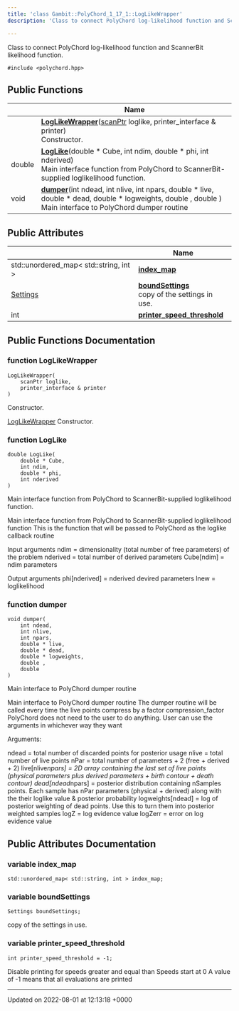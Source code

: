 ```yaml
---
title: 'class Gambit::PolyChord_1_17_1::LogLikeWrapper'
description: 'Class to connect PolyChord log-likelihood function and ScannerBit likelihood function. '

---
```









Class to connect PolyChord log-likelihood function and ScannerBit likelihood function. 


`#include <polychord.hpp>`

## Public Functions

|                | Name           |
| -------------- | -------------- |
| | **[LogLikeWrapper](/documentation/code/classes/classgambit_1_1polychord__1__17__1_1_1loglikewrapper/#function-loglikewrapper)**([scanPtr](/documentation/code/namespaces/namespacegambit_1_1polychord__1__17__1/#typedef-scanptr) loglike, printer_interface & printer)<br>Constructor.  |
| double | **[LogLike](/documentation/code/classes/classgambit_1_1polychord__1__17__1_1_1loglikewrapper/#function-loglike)**(double * Cube, int ndim, double * phi, int nderived)<br>Main interface function from PolyChord to ScannerBit-supplied loglikelihood function.  |
| void | **[dumper](/documentation/code/classes/classgambit_1_1polychord__1__17__1_1_1loglikewrapper/#function-dumper)**(int ndead, int nlive, int npars, double * live, double * dead, double * logweights, double , double )<br>Main interface to PolyChord dumper routine  |

## Public Attributes

|                | Name           |
| -------------- | -------------- |
| std::unordered_map< std::string, int > | **[index_map](/documentation/code/classes/classgambit_1_1polychord__1__17__1_1_1loglikewrapper/#variable-index-map)**  |
| [Settings](/documentation/code/classes/structsettings/) | **[boundSettings](/documentation/code/classes/classgambit_1_1polychord__1__17__1_1_1loglikewrapper/#variable-boundsettings)** <br>copy of the settings in use.  |
| int | **[printer_speed_threshold](/documentation/code/classes/classgambit_1_1polychord__1__17__1_1_1loglikewrapper/#variable-printer-speed-threshold)**  |

## Public Functions Documentation

### function LogLikeWrapper

```
LogLikeWrapper(
    scanPtr loglike,
    printer_interface & printer
)
```

Constructor. 

[LogLikeWrapper](/documentation/code/classes/classgambit_1_1polychord__1__17__1_1_1loglikewrapper/) Constructor. 


### function LogLike

```
double LogLike(
    double * Cube,
    int ndim,
    double * phi,
    int nderived
)
```

Main interface function from PolyChord to ScannerBit-supplied loglikelihood function. 

Main interface function from PolyChord to ScannerBit-supplied loglikelihood function This is the function that will be passed to PolyChord as the loglike callback routine

Input arguments ndim = dimensionality (total number of free parameters) of the problem nderived = total number of derived parameters Cube[ndim] = ndim parameters

Output arguments phi[nderived] = nderived devired parameters lnew = loglikelihood 


### function dumper

```
void dumper(
    int ndead,
    int nlive,
    int npars,
    double * live,
    double * dead,
    double * logweights,
    double ,
    double 
)
```

Main interface to PolyChord dumper routine 

Main interface to PolyChord dumper routine The dumper routine will be called every time the live points compress by a factor compression_factor PolyChord does not need to the user to do anything. User can use the arguments in whichever way they want

Arguments:

ndead = total number of discarded points for posterior usage nlive = total number of live points nPar = total number of parameters + 2 (free + derived + 2) live[nlive*npars] = 2D array containing the last set of live points (physical parameters plus derived parameters + birth contour + death contour) dead[ndead*npars] = posterior distribution containing nSamples points. Each sample has nPar parameters (physical + derived) along with the their loglike value & posterior probability logweights[ndead] = log of posterior weighting of dead points. Use this to turn them into posterior weighted samples logZ = log evidence value logZerr = error on log evidence value 


## Public Attributes Documentation

### variable index_map

```
std::unordered_map< std::string, int > index_map;
```


### variable boundSettings

```
Settings boundSettings;
```

copy of the settings in use. 

### variable printer_speed_threshold

```
int printer_speed_threshold = -1;
```


Disable printing for speeds greater and equal than Speeds start at 0 A value of -1 means that all evaluations are printed 


-------------------------------

Updated on 2022-08-01 at 12:13:18 +0000